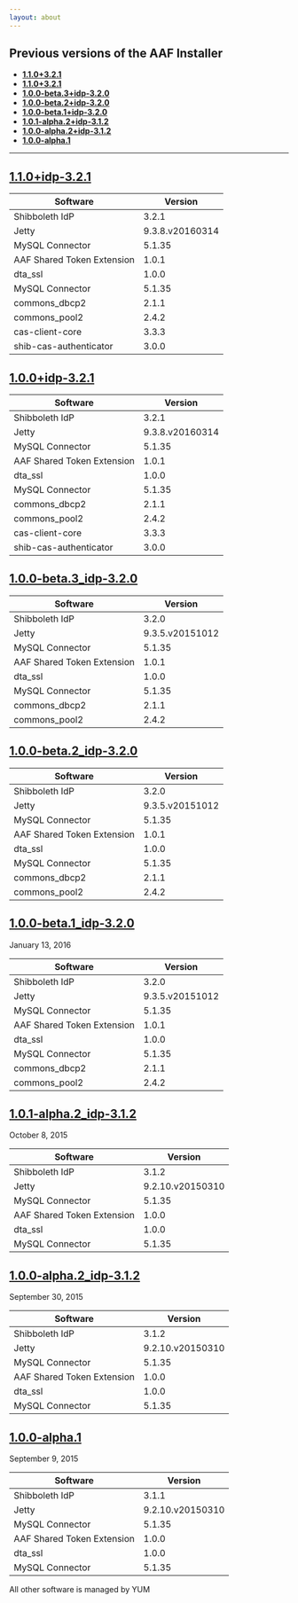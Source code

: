 ```yaml
---
layout: about
---
```


## Previous versions of the AAF Installer

- [**1.1.0+3.2.1**](#1.1.0)
- [**1.1.0+3.2.1**](#1.0.0)
- [**1.0.0-beta.3+idp-3.2.0**](#1.0.0-beta.3)
- [**1.0.0-beta.2+idp-3.2.0**](#1.0.0-beta.2)
- [**1.0.0-beta.1+idp-3.2.0**](#1.0.0-beta.1)
- [**1.0.1-alpha.2+idp-3.1.2**](#1.0.1-alpha.2)
- [**1.0.0-alpha.2+idp-3.1.2**](#1.0.0-alpha.2)
- [**1.0.0-alpha.1**](#1.0.0-alpha.1)

----------


## <a name="1.1.0"></a>[1.1.0+idp-3.2.1](release.html#1.1.0)

| Software | Version |
| -------- | ------- |
| Shibboleth IdP | 3.2.1 |
| Jetty | 9.3.8.v20160314 |
| MySQL Connector | 5.1.35 |
| AAF Shared Token Extension | 1.0.1 |
| dta_ssl | 1.0.0 |
| MySQL Connector  | 5.1.35  |
| commons_dbcp2 | 2.1.1 |
| commons_pool2 | 2.4.2 |
| cas-client-core | 3.3.3 |
| shib-cas-authenticator | 3.0.0 |


## <a name="1.0.0"></a>[1.0.0+idp-3.2.1](release.html#1.0.0)

| Software | Version |
| -------- | ------- |
| Shibboleth IdP | 3.2.1 |
| Jetty | 9.3.8.v20160314 |
| MySQL Connector | 5.1.35 |
| AAF Shared Token Extension | 1.0.1 |
| dta_ssl | 1.0.0 |
| MySQL Connector  | 5.1.35  |
| commons_dbcp2 | 2.1.1 |
| commons_pool2 | 2.4.2 |
| cas-client-core | 3.3.3 |
| shib-cas-authenticator | 3.0.0 |

## <a name="1.0.0-beta.3"></a>[1.0.0-beta.3_idp-3.2.0](release.html#1.0.0-beta.3)

| Software | Version |
| -------- | ------- |
| Shibboleth IdP | 3.2.0 |
| Jetty | 9.3.5.v20151012 |
| MySQL Connector | 5.1.35 |
| AAF Shared Token Extension | 1.0.1 |
| dta_ssl | 1.0.0 |
| MySQL Connector  | 5.1.35  |
| commons_dbcp2 | 2.1.1 |
| commons_pool2 | 2.4.2 |

## <a name="1.0.0-beta.2"></a>[1.0.0-beta.2_idp-3.2.0](release.html#1.0.0-beta.2)

| Software | Version |
| -------- | ------- |
| Shibboleth IdP | 3.2.0 |
| Jetty | 9.3.5.v20151012 |
| MySQL Connector | 5.1.35 |
| AAF Shared Token Extension | 1.0.1 |
| dta_ssl | 1.0.0 |
| MySQL Connector  | 5.1.35  |
| commons_dbcp2 | 2.1.1 |
| commons_pool2 | 2.4.2 |

## <a name="1.0.0-beta.1"></a>[1.0.0-beta.1_idp-3.2.0](release.html#1.0.0-beta.1)

January 13, 2016

| Software | Version |
| -------- | ------- |
| Shibboleth IdP | 3.2.0 |
| Jetty | 9.3.5.v20151012 |
| MySQL Connector | 5.1.35 |
| AAF Shared Token Extension | 1.0.1 |
| dta_ssl  | 1.0.0 |
| MySQL Connector | 5.1.35 |
| commons_dbcp2 | 2.1.1 |
| commons_pool2 | 2.4.2 |

## <a name="1.0.1-alpha.2"></a>[1.0.1-alpha.2_idp-3.1.2](release.html#1.0.1-alpha.2)

October 8, 2015

| Software | Version |
| -------- | ------- |
| Shibboleth IdP | 3.1.2 |
| Jetty | 9.2.10.v20150310 |
| MySQL Connector | 5.1.35 |
| AAF Shared Token Extension | 1.0.0 |
| dta_ssl | 1.0.0 |
| MySQL Connector  | 5.1.35 |

## <a name="1.0.0-alpha.2"></a>[1.0.0-alpha.2_idp-3.1.2](release.html#1.0.0-alpha.2)

September 30, 2015

| Software | Version |
| -------- | ------- |
| Shibboleth IdP | 3.1.2 |
| Jetty | 9.2.10.v20150310 |
| MySQL Connector | 5.1.35 |
| AAF Shared Token Extension | 1.0.0 |
| dta_ssl  | 1.0.0 |
| MySQL Connector  | 5.1.35 |

## <a name="1.0.0-alpha.1"></a>[1.0.0-alpha.1](release.html#1.0.0-alpha.1	)

September 9, 2015

| Software | Version |
| -------- | ------- |
| Shibboleth IdP | 3.1.1 |
| Jetty | 9.2.10.v20150310 |
| MySQL Connector | 5.1.35 |
| AAF Shared Token Extension | 1.0.0 |
| dta_ssl  | 1.0.0 |
| MySQL Connector  | 5.1.35 |

All other software is managed by YUM